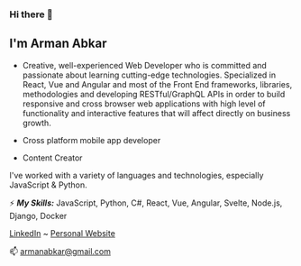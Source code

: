 ### Hi there 👋
## I'm Arman Abkar
 
- Creative, well-experienced Web Developer who is committed and passionate about learning cutting-edge technologies. Specialized in React, Vue and Angular and most of the Front End frameworks, libraries, methodologies and developing RESTful/GraphQL APIs in order to build responsive and cross browser web applications with high level of functionality and interactive features that will affect directly on business growth.

- Cross platform mobile app developer

- Content Creator

I've worked with a variety of languages and technologies, especially JavaScript & Python.

⚡ ***My Skills:***
JavaScript, Python, C#, React, Vue, Angular, Svelte, Node.js, Django, Docker

[LinkedIn](https://www.linkedin.com/in/armanabkar/) ~ [Personal Website](https://armanabkar.netlify.app/)

📫 armanabkar@gmail.com

<!--
**armanabkar/armanabkar** is a ✨ _special_ ✨ repository because its `README.md` (this file) appears on your GitHub profile.

Here are some ideas to get you started:

- 🔭 I’m currently working on ...
- 🌱 I’m currently learning ...
- 👯 I’m looking to collaborate on ...
- 🤔 I’m looking for help with ...
- 💬 Ask me about ...
- 📫 How to reach me: ...
- 😄 Pronouns: ...
- ⚡ Fun fact: ...
-->
